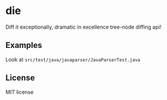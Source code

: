 # die

Diff it exceptionally, dramatic in excellence tree-node diffing api!

## Examples

Look at `src/test/java/javaparser/JavaParserTest.java`

## License

MIT license
